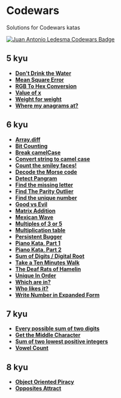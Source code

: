 # Codewars

Solutions for Codewars katas

[![Juan Antonio Ledesma Codewars Badge](https://www.codewars.com/users/juan-antonio-ledesma/badges/small)](https://www.codewars.com/users/juan-antonio-ledesma/)

## 5 kyu

- **[Don't Drink the Water](./dont-drink-the-water/)**
- **[Mean Square Error](./mean-square-error/)**
- **[RGB To Hex Conversion](./rgb-to-hex-conversion/)**
- **[Value of x](./value-of-x/)**
- **[Weight for weight](./weight-for-weight/)**
- **[Where my anagrams at?](./where-my-anagrams-at/)**

## 6 kyu

- **[Array.diff](./6-kyu/array-diff/)**
- **[Bit Counting](./6-kyu/bit-counting/)**
- **[Break camelCase](./6-kyu/break-camel-case/)**
- **[Convert string to camel case](./6-kyu/convert-string-to-camel-case/)**
- **[Count the smiley faces!](./6-kyu/count-the-smiley-faces/)**
- **[Decode the Morse code](./6-kyu/decode-the-morse-code/)**
- **[Detect Pangram](./6-kyu/detect-pangram/)**
- **[Find the missing letter](./6-kyu/find-the-missing-letter/)**
- **[Find The Parity Outlier](./6-kyu/find-the-parity-outlier/)**
- **[Find the unique number](./6-kyu/find-the-unique-number/)**
- **[Good vs Evil](./good-vs-evil/)**
- **[Matrix Addition](./matrix-addition/)**
- **[Mexican Wave](./mexican-wave/)**
- **[Multiples of 3 or 5](./multiples-of-3-or-5/)**
- **[Multiplication table](./multiplication-table/)**
- **[Persistent Bugger](./persistent-bugger/)**
- **[Piano Kata, Part 1](./piano-kata-part-1/)**
- **[Piano Kata, Part 2](./piano-kata-part-2/)**
- **[Sum of Digits / Digital Root](./sum-of-digits-digital-root/)**
- **[Take a Ten Minutes Walk](./take-a-ten-minutes-walk/)**
- **[The Deaf Rats of Hamelin](./the-deaf-rats-of-hamelin/)**
- **[Unique In Order](./unique-in-order/)**
- **[Which are in?](./which-are-in/)**
- **[Who likes it?](./who-likes-it/)**
- **[Write Number in Expanded Form](./write-number-in-expanded-form/)**

## 7 kyu

- **[Every possible sum of two digits](./every-possible-sum-of-two-digits/)**
- **[Get the Middle Character](./get-the-middle-character/)**
- **[Sum of two lowest positive integers](./sum-of-two-lowest-positive-integers/)**
- **[Vowel Count](./vowel-count/)**

## 8 kyu

- **[Object Oriented Piracy](./object-oriented-piracy/)**
- **[Opposites Attract](./opposites-attract/)**
